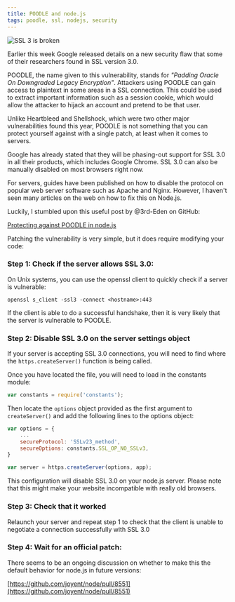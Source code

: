 ```yaml
---
title: POODLE and node.js
tags: poodle, ssl, nodejs, security
---
```


![SSL 3 is broken](http://assets.chromabits.com/posts/POODLE.png)

Earlier this week Google released details on a new security flaw that some of their researchers found in SSL version 3.0.

POODLE, the name given to this vulnerability, stands for _"Padding Oracle On Downgraded Legacy Encryption"_. Attackers using POODLE can gain access to plaintext in some areas in a SSL connection. This could be used to extract important information such as a session cookie, which would allow the attacker to hijack an account and pretend to be that user.

Unlike Heartbleed and Shellshock, which were two other major vulnerabilities found this year, POODLE is not something that you can protect yourself against with a single patch, at least when it comes to servers.

Google has already stated that they will be phasing-out support for SSL 3.0 in all their products, which includes Google Chrome. SSL 3.0 can also be manually disabled on most browsers right now.

For servers, guides have been published on how to disable the protocol on popular web server software such as Apache and Nginx. However, I haven't seen many articles on the web on how to fix this on Node.js.

Luckily, I stumbled upon this useful post by @3rd-Eden on GitHub:

[Protecting against POODLE in node.js](https://gist.github.com/3rd-Eden/715522f6950044da45d8)

Patching the vulnerability is very simple, but it does require modifying your code:

### Step 1: Check if the server allows SSL 3.0:

On Unix systems, you can use the openssl client to quickly check if a server is vulnerable:

```
openssl s_client -ssl3 -connect <hostname>:443
```

If the client is able to do a successful handshake, then it is very likely that the server is vulnerable to POODLE.

### Step 2: Disable SSL 3.0 on the server settings object

If your server is accepting SSL 3.0 connections, you will need to find where the `https.createServer()` function is being called.

Once you have located the file, you will need to load in the constants module:

```js
var constants = require('constants');
```

Then locate the `options` object provided as the first argument to `createServer()` and add the following lines to the options object:

```js
var options = {
	...
	secureProtocol: 'SSLv23_method',
	secureOptions: constants.SSL_OP_NO_SSLv3,
}

var server = https.createServer(options, app);
```

This configuration will disable SSL 3.0 on your node.js server. Please note that this might make your website incompatible with really old browsers.

### Step 3: Check that it worked

Relaunch your server and repeat step 1 to check that the client is unable to negotiate a connection successfully with SSL 3.0

### Step 4: Wait for an official patch:

There seems to be an ongoing discussion on whether to make this the default behavior for node.js in future versions:

[https://github.com/joyent/node/pull/8551](https://github.com/joyent/node/pull/8551)

